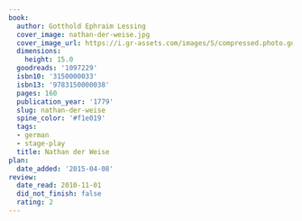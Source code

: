 ```yaml
---
book:
  author: Gotthold Ephraim Lessing
  cover_image: nathan-der-weise.jpg
  cover_image_url: https://i.gr-assets.com/images/S/compressed.photo.goodreads.com/books/1180953820l/1097229.jpg
  dimensions:
    height: 15.0
  goodreads: '1097229'
  isbn10: '3150000033'
  isbn13: '9783150000038'
  pages: 160
  publication_year: '1779'
  slug: nathan-der-weise
  spine_color: '#f1e019'
  tags:
  - german
  - stage-play
  title: Nathan der Weise
plan:
  date_added: '2015-04-08'
review:
  date_read: 2010-11-01
  did_not_finish: false
  rating: 2
---
```

